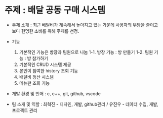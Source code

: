 # 주제 : 배달 공동 구매 시스템

- 주제 소개 : 최근 배달비가 계속해서 높아지고 있는 가운데 사용자의 부담을 줄이고 보다 현명한 소비를 위해 주제를 선정.

- 기능
  1. 기본적인 기능은 방장과 팀원으로 나눔
  1-1. 방장 기능 : 방 만들기
  1-2. 팀원 기능 : 방 참가하기
  2. 기본적인 CRUD 시스템 제공
  3. 본인이 참여한 history 조회 기능
  4. 배달비 정산 시스템
  5. 메뉴판 조회 기능
 
- 개발 환경 및 언어 : c, c++, git, github, vscode

- 팀 소개 및 역할 : 최혁진 - 디자인, 개발, github관리 / 유진우 -  데이터 수집, 개발, 프로젝트 관리
